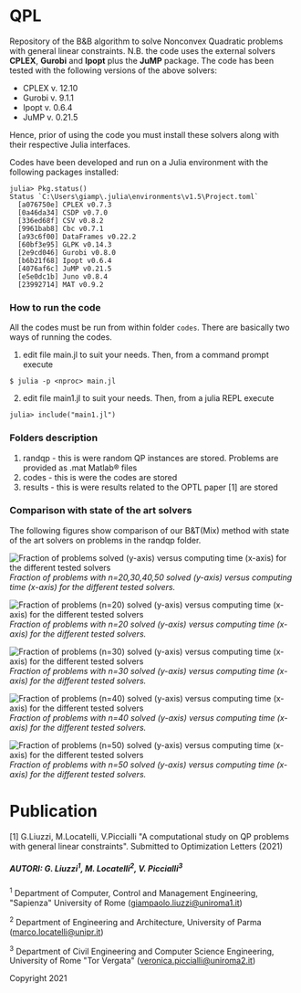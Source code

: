# QPL
 Repository of the B&B algorithm to solve  Nonconvex Quadratic problems with general linear constraints. N.B. the code uses the external solvers <b>CPLEX</b>, <b>Gurobi</b> and <b>Ipopt</b> plus the <b>JuMP</b> package. The code has been tested with the following versions of the above solvers:
 - CPLEX v. 12.10
 - Gurobi v. 9.1.1
 - Ipopt v. 0.6.4
 - JuMP v. 0.21.5

Hence, prior of using the code you must install these solvers along with their respective Julia interfaces.

Codes have been developed and run on a Julia environment with the following packages installed:
```
julia> Pkg.status()
Status `C:\Users\giamp\.julia\environments\v1.5\Project.toml`
  [a076750e] CPLEX v0.7.3
  [0a46da34] CSDP v0.7.0
  [336ed68f] CSV v0.8.2
  [9961bab8] Cbc v0.7.1
  [a93c6f00] DataFrames v0.22.2
  [60bf3e95] GLPK v0.14.3
  [2e9cd046] Gurobi v0.8.0
  [b6b21f68] Ipopt v0.6.4
  [4076af6c] JuMP v0.21.5
  [e5e0dc1b] Juno v0.8.4
  [23992714] MAT v0.9.2
```

### How to run the code
All the codes must be run from within folder ```codes```. There are basically two ways of running the codes.
1. edit file main.jl to suit your needs. Then, from a command prompt execute
```
$ julia -p <nproc> main.jl
```
2. edit file main1.jl to suit your needs. Then, from a julia REPL execute
```
julia> include("main1.jl")
```

### Folders description
 1. randqp - this is were random QP instances are stored. Problems are provided as .mat Matlab&reg; files
 2. codes - this is were the codes are stored
 3. results - this is were results related to the OPTL paper [1] are stored

### Comparison with state of the art solvers
The following figures show comparison of our B&T(Mix) method with state of the art solvers on problems in the randqp folder.

![Fraction of problems solved (y-axis) versus computing time (x-axis) for the different tested solvers](CompareSolvers.png "Problems with n=20")
*Fraction of problems with n=20,30,40,50 solved (y-axis) versus computing time (x-axis) for the different tested solvers.*

![Fraction of problems (n=20) solved (y-axis) versus computing time (x-axis) for the different tested solvers](CompareSolvers_n20.png "Problems with n=20")
*Fraction of problems with n=20 solved (y-axis) versus computing time (x-axis) for the different tested solvers.*

![Fraction of problems (n=30) solved (y-axis) versus computing time (x-axis) for the different tested solvers](CompareSolvers_n30.png "Problems with n=20")
*Fraction of problems with n=30 solved (y-axis) versus computing time (x-axis) for the different tested solvers.*

![Fraction of problems (n=40) solved (y-axis) versus computing time (x-axis) for the different tested solvers](CompareSolvers_n40.png "Problems with n=20")
*Fraction of problems with n=40 solved (y-axis) versus computing time (x-axis) for the different tested solvers.*

![Fraction of problems (n=50) solved (y-axis) versus computing time (x-axis) for the different tested solvers](CompareSolvers_n50.png "Problems with n=20")
*Fraction of problems with n=50 solved (y-axis) versus computing time (x-axis) for the different tested solvers.*


# Publication
[1] G.Liuzzi, M.Locatelli, V.Piccialli "A computational study on QP problems with general linear constraints". Submitted to Optimization Letters (2021)

##### AUTORI: G. Liuzzi<sup>1</sup>, M. Locatelli<sup>2</sup>, V. Piccialli<sup>3</sup>

 <sup>1</sup> Department of Computer, Control and Management Engineering, "Sapienza" University of Rome (giampaolo.liuzzi@uniroma1.it)

 <sup>2</sup> Department of Engineering and Architecture, University of Parma (marco.locatelli@unipr.it)

 <sup>3</sup> Department of Civil Engineering and Computer Science Engineering, University of Rome "Tor Vergata" (veronica.piccialli@uniroma2.it)


Copyright 2021

